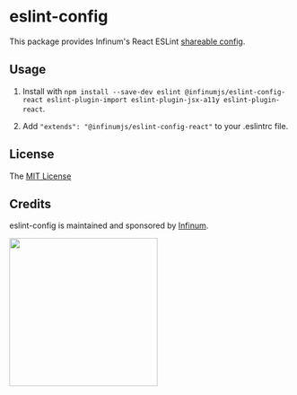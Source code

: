 # eslint-config

This package provides Infinum's React ESLint [shareable config](https://eslint.org/docs/developer-guide/shareable-configs.html).

## Usage

1. Install with `npm install --save-dev eslint @infinumjs/eslint-config-react eslint-plugin-import eslint-plugin-jsx-a11y eslint-plugin-react`.

2. Add `"extends": "@infinumjs/eslint-config-react"` to your .eslintrc file.

## License

The [MIT License](../LICENSE)

## Credits

eslint-config is maintained and sponsored by
[Infinum](http://www.infinum.co).

<img src="https://infinum.co/infinum.png" width="264">

